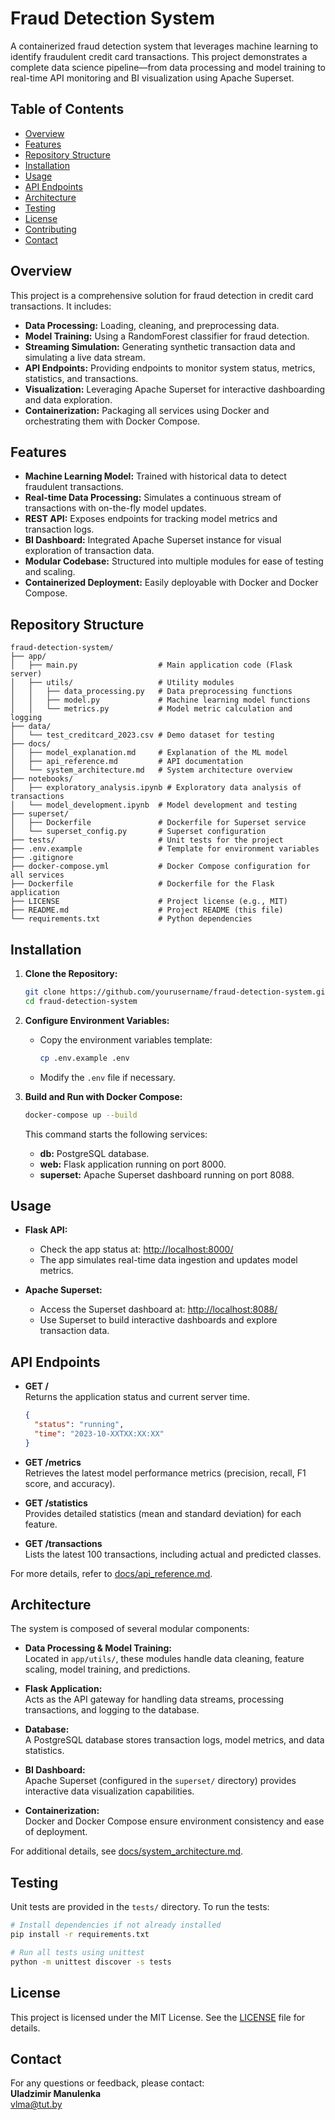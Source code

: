 # Fraud Detection System

A containerized fraud detection system that leverages machine learning to identify fraudulent credit card transactions. This project demonstrates a complete data science pipeline—from data processing and model training to real-time API monitoring and BI visualization using Apache Superset.

## Table of Contents
- [Overview](#overview)
- [Features](#features)
- [Repository Structure](#repository-structure)
- [Installation](#installation)
- [Usage](#usage)
- [API Endpoints](#api-endpoints)
- [Architecture](#architecture)
- [Testing](#testing)
- [License](#license)
- [Contributing](#contributing)
- [Contact](#contact)

## Overview

This project is a comprehensive solution for fraud detection in credit card transactions. It includes:

- **Data Processing:** Loading, cleaning, and preprocessing data.
- **Model Training:** Using a RandomForest classifier for fraud detection.
- **Streaming Simulation:** Generating synthetic transaction data and simulating a live data stream.
- **API Endpoints:** Providing endpoints to monitor system status, metrics, statistics, and transactions.
- **Visualization:** Leveraging Apache Superset for interactive dashboarding and data exploration.
- **Containerization:** Packaging all services using Docker and orchestrating them with Docker Compose.

## Features

- **Machine Learning Model:** Trained with historical data to detect fraudulent transactions.
- **Real-time Data Processing:** Simulates a continuous stream of transactions with on-the-fly model updates.
- **REST API:** Exposes endpoints for tracking model metrics and transaction logs.
- **BI Dashboard:** Integrated Apache Superset instance for visual exploration of transaction data.
- **Modular Codebase:** Structured into multiple modules for ease of testing and scaling.
- **Containerized Deployment:** Easily deployable with Docker and Docker Compose.

## Repository Structure

```
fraud-detection-system/
├── app/
│   ├── main.py                  # Main application code (Flask server)
│   ├── utils/                   # Utility modules
│   │   ├── data_processing.py   # Data preprocessing functions
│   │   ├── model.py             # Machine learning model functions
│   │   └── metrics.py           # Model metric calculation and logging
├── data/
│   └── test_creditcard_2023.csv # Demo dataset for testing
├── docs/
│   ├── model_explanation.md     # Explanation of the ML model
│   ├── api_reference.md         # API documentation
│   └── system_architecture.md   # System architecture overview
├── notebooks/
│   ├── exploratory_analysis.ipynb # Exploratory data analysis of transactions
│   └── model_development.ipynb  # Model development and testing
├── superset/
│   ├── Dockerfile               # Dockerfile for Superset service
│   └── superset_config.py       # Superset configuration
├── tests/                       # Unit tests for the project
├── .env.example                 # Template for environment variables
├── .gitignore
├── docker-compose.yml           # Docker Compose configuration for all services
├── Dockerfile                   # Dockerfile for the Flask application
├── LICENSE                      # Project license (e.g., MIT)
├── README.md                    # Project README (this file)
└── requirements.txt             # Python dependencies
```

## Installation

1. **Clone the Repository:**
   ```bash
   git clone https://github.com/yourusername/fraud-detection-system.git
   cd fraud-detection-system
   ```

2. **Configure Environment Variables:**
   - Copy the environment variables template:
     ```bash
     cp .env.example .env
     ```
   - Modify the `.env` file if necessary.

3. **Build and Run with Docker Compose:**
   ```bash
   docker-compose up --build
   ```
   This command starts the following services:
   - **db:** PostgreSQL database.
   - **web:** Flask application running on port 8000.
   - **superset:** Apache Superset dashboard running on port 8088.

## Usage

- **Flask API:**
  - Check the app status at: [http://localhost:8000/](http://localhost:8000/)
  - The app simulates real-time data ingestion and updates model metrics.

- **Apache Superset:**
  - Access the Superset dashboard at: [http://localhost:8088/](http://localhost:8088/)
  - Use Superset to build interactive dashboards and explore transaction data.

## API Endpoints

- **GET /**  
  Returns the application status and current server time.
  ```json
  {
    "status": "running",
    "time": "2023-10-XXTXX:XX:XX"
  }
  ```

- **GET /metrics**  
  Retrieves the latest model performance metrics (precision, recall, F1 score, and accuracy).

- **GET /statistics**  
  Provides detailed statistics (mean and standard deviation) for each feature.

- **GET /transactions**  
  Lists the latest 100 transactions, including actual and predicted classes.

For more details, refer to [docs/api_reference.md](docs/api_reference.md).

## Architecture

The system is composed of several modular components:
- **Data Processing & Model Training:**  
  Located in `app/utils/`, these modules handle data cleaning, feature scaling, model training, and predictions.
  
- **Flask Application:**  
  Acts as the API gateway for handling data streams, processing transactions, and logging to the database.
  
- **Database:**  
  A PostgreSQL database stores transaction logs, model metrics, and data statistics.
  
- **BI Dashboard:**  
  Apache Superset (configured in the `superset/` directory) provides interactive data visualization capabilities.
  
- **Containerization:**  
  Docker and Docker Compose ensure environment consistency and ease of deployment.

For additional details, see [docs/system_architecture.md](docs/system_architecture.md).

## Testing

Unit tests are provided in the `tests/` directory. To run the tests:
```bash
# Install dependencies if not already installed
pip install -r requirements.txt

# Run all tests using unittest
python -m unittest discover -s tests
```

## License

This project is licensed under the MIT License. See the [LICENSE](LICENSE) file for details.

## Contact

For any questions or feedback, please contact:  
**Uladzimir Manulenka**  
[ vlma@tut.by ](mailto:vlma@tut.by)
